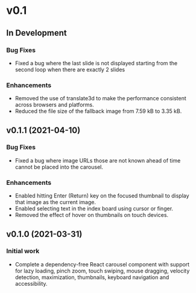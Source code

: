 # v0.1

## In Development

### Bug Fixes

- Fixed a bug where the last slide is not displayed starting from the second loop when there are exactly 2 slides

### Enhancements
- Removed the use of translate3d to make the performance consistent across browsers and platforms.
- Reduced the file size of the fallback image from 7.59 kB to 3.35 kB.

## v0.1.1 (2021-04-10)

### Bug Fixes

- Fixed a bug where image URLs those are not known ahead of time cannot be placed into the carousel.

### Enhancements
- Enabled hitting Enter (Return) key on the focused thumbnail to display that image as the current image.
- Enabled selecting text in the index board using cursor or finger.
- Removed the effect of hover on thumbnails on touch devices.

## v0.1.0 (2021-03-31)

### Initial work

- Complete a dependency-free React carousel component with support for lazy loading, pinch zoom, touch swiping, mouse dragging, velocity detection, maximization, thumbnails, keyboard navigation and accessibility.
